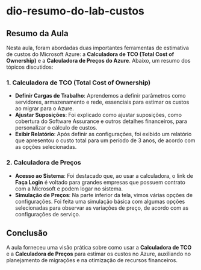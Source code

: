 # dio-resumo-do-lab-custos

## Resumo da Aula

Nesta aula, foram abordadas duas importantes ferramentas de estimativa de custos do Microsoft Azure: a **Calculadora de TCO (Total Cost of Ownership)** e a **Calculadora de Preços do Azure**. Abaixo, um resumo dos tópicos discutidos:

### 1. Calculadora de TCO (Total Cost of Ownership)
- **Definir Cargas de Trabalho**: Aprendemos a definir parâmetros como servidores, armazenamento e rede, essenciais para estimar os custos ao migrar para o Azure.
- **Ajustar Suposições**: Foi explicado como ajustar suposições, como cobertura do Software Assurance e outros detalhes financeiros, para personalizar o cálculo de custos.
- **Exibir Relatório**: Após definir as configurações, foi exibido um relatório que apresentou o custo total para um período de 3 anos, de acordo com as opções selecionadas.

### 2. Calculadora de Preços
- **Acesso ao Sistema**: Foi destacado que, ao usar a calculadora, o link de **Faça Login** é voltado para grandes empresas que possuem contrato com a Microsoft e podem logar no sistema.
- **Simulação de Preços**: Na parte inferior da tela, vimos várias opções de configurações. Foi feita uma simulação básica com algumas opções selecionadas para observar as variações de preço, de acordo com as configurações de serviço.

## Conclusão
A aula forneceu uma visão prática sobre como usar a **Calculadora de TCO** e a **Calculadora de Preços** para estimar os custos no Azure, auxiliando no planejamento de migrações e na otimização de recursos financeiros.
